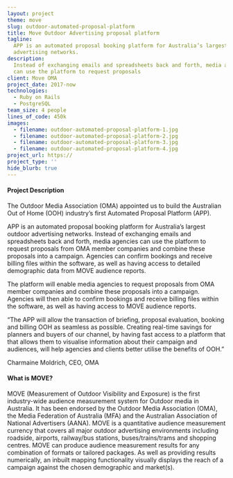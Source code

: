 ```yaml
---
layout: project
theme: move
slug: outdoor-automated-proposal-platform
title: Move Outdoor Advertising proposal platform
tagline:
  APP is an automated proposal booking platform for Australia’s largest outdoor
  advertising networks.
description:
  Instead of exchanging emails and spreadsheets back and forth, media agencies
  can use the platform to request proposals
client: Move OMA
project_date: 2017-now
technologies:
  - Ruby on Rails
  - PostgreSQL
team_size: 4 people
lines_of_code: 450k
images:
  - filename: outdoor-automated-proposal-platform-1.jpg
  - filename: outdoor-automated-proposal-platform-2.jpg
  - filename: outdoor-automated-proposal-platform-3.jpg
  - filename: outdoor-automated-proposal-platform-4.jpg
project_url: https://
project_type: ''
hide_blurb: true
---
```


#### Project Description

The Outdoor Media Association (OMA) appointed us to build the Australian Out of Home (OOH) industry’s first Automated Proposal Platform (APP).

APP is an automated proposal booking platform for Australia’s largest outdoor advertising networks. Instead of exchanging emails and spreadsheets back and forth, media agencies can use the platform to request proposals from OMA member companies and combine these proposals into a campaign. Agencies can confirm bookings and receive billing files within the software, as well as having access to detailed demographic data from MOVE audience reports.

The platform will enable media agencies to request proposals from OMA member companies and combine these proposals into a campaign. Agencies will then able to confirm bookings and receive billing files within the software, as well as having access to MOVE audience reports.

“The APP will allow the transaction of briefing, proposal evaluation, booking and billing OOH as seamless as possible. Creating real-time savings for planners and buyers of our channel, by having fast access to a platform that that allows them to visualise information about their campaign and audiences, will help agencies and clients better utilise the benefits of OOH.”

Charmaine Moldrich, CEO, OMA

#### What is MOVE?

MOVE (Measurement of Outdoor Visibility and Exposure) is the first industry-wide audience measurement system for Outdoor media in Australia. It has been endorsed by the Outdoor Media Association (OMA), the Media Federation of Australia (MFA) and the Australian Association of National Advertisers (AANA). MOVE is a quantitative audience measurement currency that covers all major outdoor advertising environments including roadside, airports, railway/bus stations, buses/trains/trams and shopping centres. MOVE can produce audience measurement results for any combination of formats or tailored packages. As well as providing results numerically, an inbuilt mapping functionality visually displays the reach of a campaign against the chosen demographic and market(s).

